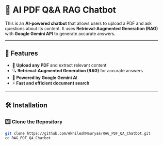 # 📄 AI PDF Q&A RAG Chatbot

This is an **AI-powered chatbot** that allows users to upload a PDF and ask questions about its content. It uses **Retrieval-Augmented Generation (RAG)** with **Google Gemini API** to generate accurate answers.

---

## 🚀 Features
- 📂 **Upload any PDF** and extract relevant content
- 🔍 **Retrieval-Augmented Generation (RAG)** for accurate answers
- 🤖 **Powered by Google Gemini AI**
- ⚡ **Fast and efficient document search**

---

## 🛠️ Installation

### 1️⃣ **Clone the Repository**
```bash
git clone https://github.com/AkhileshMauryaa/RAG_PDF_QA_Chatbot.git
cd RAG_PDF_QA_Chatbot
